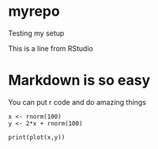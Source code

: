 # myrepo
Testing my setup

This is a line from RStudio

# Markdown is so easy

You can put r code and do amazing things

```{r simulate_data}
x <- rnorm(100)
y <- 2*x + rnorm(100)

print(plot(x,y))
```
